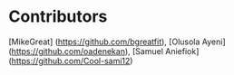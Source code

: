 # Contributors
[MikeGreat] (https://github.com/bgreatfit), [Olusola Ayeni] (https://github.com/oadenekan), [Samuel Aniefiok] (https://github.com/Cool-sami12)
